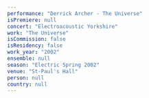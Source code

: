 ```yaml
---
performance: "Derrick Archer - The Universe"
isPremiere: null
concert: "Electroacoustic Yorkshire"
work: "The Universe"
isCommission: false
isResidency: false
work_year: "2002"
ensemble: null
season: "Electric Spring 2002"
venue: "St-Paul's Hall"
person: null
country: null
---
```


